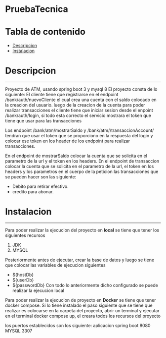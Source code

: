 # PruebaTecnica 

# Tabla de contenido

- [Descripcion](Descripcion)
- [Instalacion](Instalacion)

# Descripcion
***
Proyecto de ATM, usando spring boot 3 y mysql 8 
El proyecto consta de lo siguiente:
El cliente tiene que registrarse en el endpoint /bank/auth/nuevoCliente el cual crea una cuenta con el saldo colocado en la creacion del usuario.
luego de la creacion de la cuenta para poder realizar transacciones el cliente tiene que iniciar sesion desde el enpoint /bank/auth/login, si todo esta
correcto el servicio mostrara el token que tiene que usar para las transacciones

Los endpoint /bank/atm/mostrarSaldo y /bank/atm//transaccionAccount/ tendran que usar el token que se proporciono en la respuesta del login 
y colocar ese token en los header de los endpoint para realizar transacciones.

En el endpoint de mostrarSaldo colocar la cuenta que se solicita en el parametro de la url y el token en los headers.
En el endpoint de transaccion colocar la cuenta que se solicita en el parametro de la url, el token en los headers y los parametros en el cuerpo de la peticion
las transacciones que se pueden hacer son las siguiente:
- Debito para retirar efectivo.
- credito para abonar.


# Instalacion
***
Para poder realizar la ejecucion del proyecto en **local** se tiene que tener los siguientes recursos
1. JDK
2. MYSQL

Posteriormente antes de ejecutar, crear la base de datos y luego se tiene que colocar las variables de ejecucion siguientes

- ${hostDb}
- ${userDb}
- ${passwordDb}
Con todo lo anteriormente dicho configurado se puede realizar la ejecucion local

Para poder realizar la ejecucion de proyecto en **Docker** se tiene que tener docker compose. Si lo tiene instalado 
el paso siguiente que se tiene que realizar es colocarse en la carpeta del proyecto, abrir un terminal y ejecutar en el terminal 
docker compose up, el creara todos los recursos del proyecto

los puertos establecidos son los siguiente:
aplicacion spring boot 8080
MYSQL 3307


